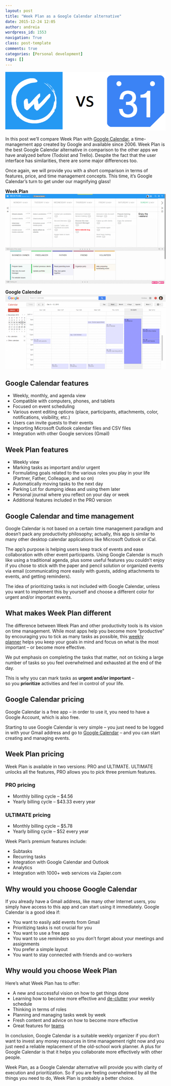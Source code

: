 ```yaml
---
layout: post
title: "Week Plan as a Google Calendar alternative"
date: 2015-12-24 12:05
author: andreia
wordpress_id: 1553
navigation: True
class: post-template
comments: true
categories: [Personal development]
tags: []
---
```

![wp vs google calendar](/assets/images/uploads/1553-wp-vs-google-calendar.png)

In this post we’ll compare Week Plan with [Google Calendar](https://calendar.google.com/), a time-management app created by Google and available since 2006. Week Plan is the best Google Calendar alternative in comparison to the other apps we have analyzed before (Todoist and Trello). Despite the fact that the user interface has similarities, there are some major differences too.

Once again, we will provide you with a short comparison in terms of features, price, and time management concepts. This time, it’s Google Calendar’s turn to get under our magnifying glass!  <!--more-->

**Week Plan** 
![wp prt scrn](/assets/images/uploads/1553-wp-prt-scrn-1024x572.png)

**Google Calendar** 
![Google Calendar](/assets/images/uploads/1553-Image-1-1-1024x472.png)

## Google Calendar features

*   Weekly, monthly, and agenda view
*   Compatible with computers, phones, and tablets
*   Focused on event scheduling
*   Various event editing options (place, participants, attachments, color, notifications, visibility, etc.)
*   Users can invite guests to their events
*   Importing Microsoft Outlook calendar files and CSV files
*   Integration with other Google services (Gmail)

## Week Plan features

*   Weekly view
*   Marking tasks as important and/or urgent
*   Formulating goals related to the various roles you play in your life (Partner, Father, Colleague, and so on)
*   Automatically moving tasks to the next day
*   Parking Lot for dumping ideas and using them later
*   Personal journal where you reflect on your day or week
*   Additional features included in the PRO version

## Google Calendar and time management

Google Calendar is not based on a certain time management paradigm and doesn’t pack any productivity philosophy; actually, this app is similar to many other desktop calendar applications like Microsoft Outlook or iCal.

The app’s purpose is helping users keep track of events and ease collaboration with other event participants. Using Google Calendar is much like using a traditional agenda, plus some useful features you couldn’t enjoy if you chose to stick with the paper and pencil solution or organized events via email (communicating more easily with guests, adding attachments to events, and getting reminders).

The idea of prioritizing tasks is not included with Google Calendar, unless you want to implement this by yourself and choose a different color for urgent and/or important events.

## What makes Week Plan different

The difference between Week Plan and other productivity tools is its vision on time management. While most apps help you become more “productive” by encouraging you to tick as many tasks as possible, this [weekly planner](http://weekplan.net) helps you keep your goals in mind and focus on what is the most important – or become more effective.

We put emphasis on completing the tasks that matter, not on ticking a large number of tasks so you feel overwhelmed and exhausted at the end of the day.

This is why you can mark tasks as **urgent and/or important** – so you **prioritize** activities and feel in control of your life.

## Google Calendar pricing

Google Calendar is a free app – in order to use it, you need to have a Google Account, which is also free.

Starting to use Google Calendar is very simple – you just need to be logged in with your Gmail address and go to [Google Calendar](https://calendar.google.com/) – and you can start creating and managing events.

## Week Plan pricing

Week Plan is available in two versions: PRO and ULTIMATE. ULTIMATE unlocks all the features, PRO allows you to pick three premium features.

### PRO pricing

*   Monthly billing cycle – $4.56
*   Yearly billing cycle – $43.33 every year

### ULTIMATE pricing

*   Monthly billing cycle – $5.78
*   Yearly billing cycle – $52 every year

Week Plan’s premium features include:

*   Subtasks
*   Recurring tasks
*   Integration with Google Calendar and Outlook
*   Analytics
*   Integration with 1000+ web services via Zapier.com

## Why would you choose Google Calendar

If you already have a Gmail address, like many other Internet users, you simply have access to this app and can start using it immediately. Google Calendar is a good idea if:

*   You want to easily add events from Gmail
*   Prioritizing tasks is not crucial for you
*   You want to use a free app
*   You want to use reminders so you don’t forget about your meetings and assignments
*   You prefer a simple layout
*   You want to stay connected with friends and co-workers

## Why would you choose Week Plan

Here’s what Week Plan has to offer:

*   A new and successful vision on how to get things done
*   Learning how to become more effective and [de-clutter](http://weekplan.net/when-to-spend-money-instead-of-time/) your weekly schedule
*   Thinking in terms of roles
*   Planning and managing tasks week by week
*   Fresh content and advice on how to become more effective
*   Great features for [teams](http://weekplan.net/team-task-management/)

In conclusion, Google Calendar is a suitable weekly organizer if you don’t want to invest any money resources in time management right now and you just need a reliable replacement of the old-school work planner. A plus for Google Calendar is that it helps you collaborate more effectively with other people.

Week Plan, as a Google Calendar alternative will provide you with clarity of execution and prioritization. So if you are feeling overwhelmed by all the things you need to do, Week Plan is probably a better choice.
